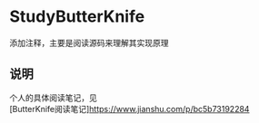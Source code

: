 # StudyButterKnife
添加注释，主要是阅读源码来理解其实现原理
## 说明
个人的具体阅读笔记，见<br>
[ButterKnife阅读笔记]https://www.jianshu.com/p/bc5b73192284

